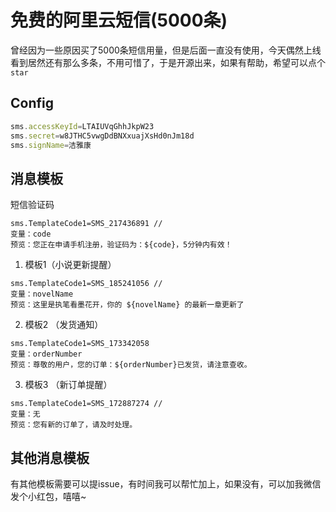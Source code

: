 # 免费的阿里云短信(5000条)
曾经因为一些原因买了5000条短信用量，但是后面一直没有使用，今天偶然上线看到居然还有那么多条，不用可惜了，于是开源出来，如果有帮助，希望可以点个`star`

## Config
```js
sms.accessKeyId=LTAIUVqGhhJkpW23
sms.secret=w8JTHC5vwgDdBNXxuajXsHd0nJm18d
sms.signName=洁雅康
```

## 消息模板
短信验证码
```text
sms.TemplateCode1=SMS_217436891 //
变量：code
预览：您正在申请手机注册，验证码为：${code}，5分钟内有效！
```
1. 模板1（小说更新提醒）
```text
sms.TemplateCode1=SMS_185241056 //
变量：novelName
预览：这里是执笔看墨花开，你的 ${novelName} 的最新一章更新了
```
2. 模板2 （发货通知）
```text
sms.TemplateCode1=SMS_173342058
变量：orderNumber
预览：尊敬的用户，您的订单：${orderNumber}已发货，请注意查收。
```
3. 模板3 （新订单提醒）
```text
sms.TemplateCode1=SMS_172887274 //
变量：无
预览：您有新的订单了，请及时处理。
```


## 其他消息模板
有其他模板需要可以提issue，有时间我可以帮忙加上，如果没有，可以加我微信发个小红包，嘻嘻~
